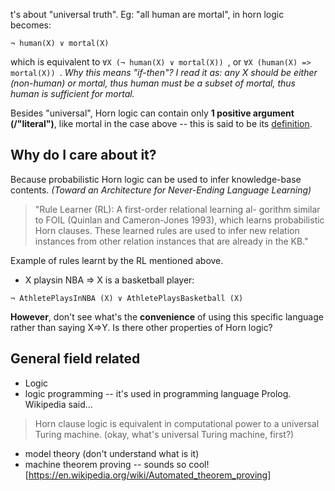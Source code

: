 t's about "universal truth". 
Eg: "all human are mortal", in horn logic becomes:
```
¬ human(X) ∨ mortal(X)
```
which is equivalent to `∀X (¬ human(X) ∨ mortal(X)) `, or `∀X (human(X) => mortal(X)) `. 
*Why this means "if-then"? I read it as: any X should be either (non-human) or mortal, thus human must be a subset of mortal, thus human is sufficient for mortal.*

Besides "universal", Horn logic can contain only **1 positive argument (/"literal")**, like mortal in the case above -- this is said to be its [definition](https://cs.nyu.edu/courses/spring02/G22.2560-001/horn.html).

## Why do I care about it? 
Because probabilistic Horn logic can be used to infer knowledge-base contents. *(Toward an Architecture for Never-Ending Language Learning)*
>"Rule Learner (RL): A first-order relational learning al- gorithm similar to FOIL (Quinlan and Cameron-Jones 1993), which learns probabilistic Horn clauses. These learned rules are used to infer new relation instances from other relation instances that are already in the KB." 

Example of rules learnt by the RL mentioned above.
+ X playsin NBA => X is a basketball player: 
``` 
¬ AthletePlaysInNBA (X) ∨ AthletePlaysBasketball (X)
```

**However**, don't see what's the **convenience** of using this specific language rather than saying X=>Y. Is there other properties of Horn logic?

## General field related
+ Logic
+ logic programming -- it's used in programming language Prolog. Wikipedia said...
>Horn clause logic is equivalent in computational power to a universal Turing machine.
(okay, what's universal Turing machine, first?)
+ model theory (don't understand what is it)
+ machine theorem proving -- sounds so cool![https://en.wikipedia.org/wiki/Automated_theorem_proving]



